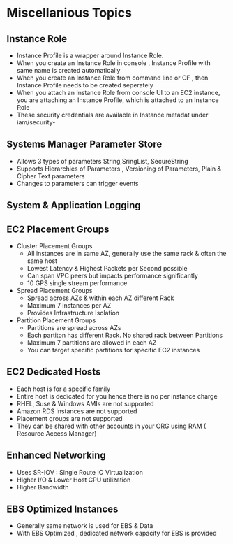 # Miscellanious Topics

## Instance Role

* Instance Profile is a wrapper around Instance Role.
* When you create an Instance Role in console , Instance Profile with same name is created automatically
* When you create an Instance Role from command line or CF , then Instance Profile needs to be created seperately
* When you attach an Instance Role from console UI to an EC2 instance, you are attaching an Instance Profile, which is attached to an Instance Role
* These security credentials are available in Instance metadat under iam/security-

## Systems Manager Parameter Store 
* Allows 3 types of parameters String,SringList, SecureString
* Supports Hierarchies of Parameters , Versioning of Parameters, Plain & Cipher Text parameters
* Changes to parameters can trigger events

## System & Application Logging

## EC2 Placement Groups

* Cluster Placement Groups
    * All instances are in same AZ, generally use the same rack & often the same host
    * Lowest Latency & Highest Packets per Second possible
    * Can span VPC peers but impacts performance significantly
    * 10 GPS single stream performance
* Spread Placement Groups
    * Spread across AZs & within each AZ different Rack
    * Maximum 7 instances per AZ
    * Provides Infrastructure Isolation
* Partition Placement Groups
    * Partitions are spread across AZs
    * Each partiton has different Rack. No shared rack between Partitions
    * Maximum 7 partitions are allowed in each AZ
    * You can target specific partitions for specific EC2 instances

## EC2 Dedicated Hosts
* Each host is for a specific family
* Entire host is dedicated for you hence there is no per instance charge
* RHEL, Suse & Windows AMIs are not supported
* Amazon RDS instances are not supported
* Placement groups are not supported
* They can be shared with other accounts in your ORG using RAM ( Resource Access Manager)

## Enhanced Networking
* Uses SR-IOV : Single Route IO Virtualization
* Higher I/O & Lower Host CPU utilization
* Higher Bandwidth

## EBS Optimized Instances
* Generally same network is used for EBS & Data
* With EBS Optimized , dedicated network capacity for EBS is provided
